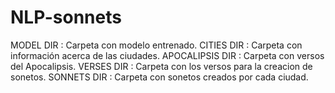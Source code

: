 # NLP-sonnets


MODEL DIR       : Carpeta con modelo entrenado.
CITIES DIR      : Carpeta con información acerca de las ciudades.
APOCALIPSIS DIR : Carpeta con versos del Apocalipsis.
VERSES DIR      : Carpeta con los versos para la creacion de sonetos.
SONNETS DIR     : Carpeta con sonetos creados por cada ciudad.

